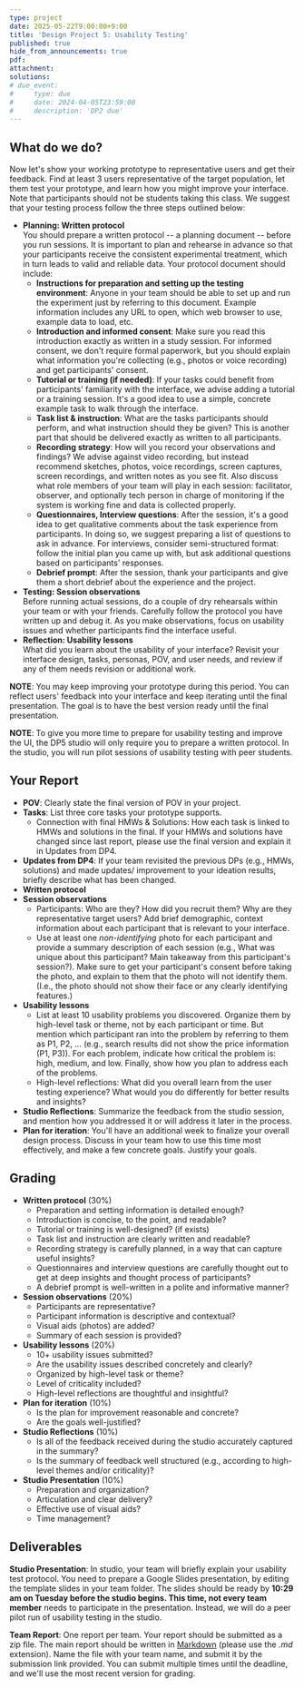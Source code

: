 ```yaml
---
type: project
date: 2025-05-22T9:00:00+9:00
title: 'Design Project 5: Usability Testing'
published: true
hide_from_announcements: true
pdf:
attachment:
solutions:
# due_event: 
#     type: due
#     date: 2024-04-05T23:59:00
#     description: 'DP2 due'
---
```


## What do we do?
Now let's show your working prototype to representative users and get their feedback. Find at least 3 users representative of the target population, let them test your prototype, and learn how you might improve your interface. Note that participants should not be students taking this class. We suggest that your testing process follow the three steps outlined below:

* **Planning: Written protocol**  
  You should prepare a written protocol -- a planning document -- before you run sessions. It is important to plan and rehearse in advance so that your participants receive the consistent experimental treatment, which in turn leads to valid and reliable data. Your protocol document should include:
  * **Instructions for preparation and setting up the testing environment**: Anyone in your team should be able to set up and run the experiment just by referring to this document. Example information includes any URL to open, which web browser to use, example data to load, etc.
  * **Introduction and informed consent**: Make sure you read this introduction exactly as written in a study session. For informed consent, we don't require formal paperwork, but you should explain what information you're collecting (e.g., photos or voice recording) and get participants' consent.
  * **Tutorial or training (if needed)**: If your tasks could benefit from participants' familiarity with the interface, we advise adding a tutorial or a training session. It's a good idea to use a simple, concrete example task to walk through the interface.
  * **Task list & instruction**: What are the tasks participants should perform, and what instruction should they be given? This is another part that should be delivered exactly as written to all participants.
  * **Recording strategy**: How will you record your observations and findings? We advise against video recording, but instead recommend sketches, photos, voice recordings, screen captures, screen recordings, and written notes as you see fit. Also discuss what role members of your team will play in each session: facilitator, observer, and optionally tech person in charge of monitoring if the system is working fine and data is collected properly.
  * **Questionnaires, Interview questions**: After the session, it's a good idea to get qualitative comments about the task experience from participants. In doing so, we suggest preparing a list of questions to ask in advance. For interviews, consider semi-structured format: follow the initial plan you came up with, but ask additional questions based on participants' responses.
  * **Debrief prompt**: After the session, thank your participants and give them a short debrief about the experience and the project.
* **Testing: Session observations**  
Before running actual sessions, do a couple of dry rehearsals within your team or with your friends. Carefully follow the protocol you have written up and debug it. As you make observations, focus on usability issues and whether participants find the interface useful.
* **Reflection: Usability lessons**  
What did you learn about the usability of your interface? Revisit your interface design, tasks, personas, POV, and user needs, and review if any of them needs revision or additional work.

**NOTE**: You may keep improving your prototype during this period. You can reflect users' feedback into your interface and keep iterating until the final presentation. The goal is to have the best version ready until the final presentation.

**NOTE**: To give you more time to prepare for usability testing and improve the UI, the DP5 studio will only require you to prepare a written protocol. In the studio, you will run pilot sessions of usability testing with peer students.

## Your Report
* **POV**: Clearly state the final version of POV in your project.
* **Tasks**: List three core tasks your prototype supports.
  * Connection with final HMWs & Solutions: How each task is linked to HMWs and solutions in the final. If your HMWs and solutions have changed since last report, please use the final version and explain it in Updates from DP4.
* **Updates from DP4**: If your team revisited the previous DPs (e.g., HMWs, solutions) and made updates/ improvement to your ideation results, briefly describe what has been changed. 
* **Written protocol**
* **Session observations**
  * Participants: Who are they? How did you recruit them? Why are they representative target users? Add brief demographic, context information about each participant that is relevant to your interface.
  * Use at least one *non-identifying* photo for each participant and provide a summary description of each session (e.g., What was unique about this participant? Main takeaway from this participant's session?). Make sure to get your participant's consent before taking the photo, and explain to them that the photo will not identify them. (I.e., the photo should not show their face or any clearly identifying features.)
* **Usability lessons**
  * List at least 10 usability problems you discovered. Organize them by high-level task or theme, not by each participant or time. But mention which participant ran into the problem by referring to them as P1, P2, ... (e.g., search results did not show the price information (P1, P3)). For each problem, indicate how critical the problem is: high, medium, and low. Finally, show how you plan to address each of the problems.
  * High-level reflections: What did you overall learn from the user testing experience? What would you do differently for better results and insights?
* **Studio Reflections**: Summarize the feedback from the studio session, and mention how you addressed it or will address it later in the process.
* **Plan for iteration**: You'll have an additional week to finalize your overall design process. Discuss in your team how to use this time most effectively, and make a few concrete goals. Justify your goals.

## Grading
* **Written protocol** (30%)
  * Preparation and setting information is detailed enough?
  * Introduction is concise, to the point, and readable?
  * Tutorial or training is well-designed? (if exists)
  * Task list and instruction are clearly written and readable?
  * Recording strategy is carefully planned, in a way that can capture useful insights?
  * Questionnaires and interview questions are carefully thought out to get at deep insights and thought process of participants?
  * A debrief prompt is well-written in a polite and informative manner?
* **Session observations** (20%)
  * Participants are representative?
  * Participant information is descriptive and contextual?
  * Visual aids (photos) are added?
  * Summary of each session is provided?
* **Usability lessons** (20%)
  * 10+ usability issues submitted?
  * Are the usability issues described concretely and clearly?
  * Organized by high-level task or theme?
  * Level of criticality included?
  * High-level reflections are thoughtful and insightful?
* **Plan for iteration** (10%)
  * Is the plan for improvement reasonable and concrete?
  * Are the goals well-justified?
* **Studio Reflections** (10%)
  * Is all of the feedback received during the studio accurately captured in the summary?
  * Is the summary of feedback well structured (e.g., according to high-level themes and/or criticality)?
* **Studio Presentation** (10%)
  * Preparation and organization?
  * Articulation and clear delivery?
  * Effective use of visual aids?
  * Time management?

## Deliverables
**Studio Presentation**: In studio, your team will briefly explain your usability test protocol. You need to prepare a Google Slides presentation, by editing the template slides in your team folder. The slides should be ready by **10:29 am on Tuesday before the studio begins. This time, not every team member** needs to participate in the presentation. Instead, we will do a peer pilot run of usability testing in the studio.

**Team Report**: One report per team. Your report should be submitted as a zip file. The main report should be written in [Markdown](https://daringfireball.net/projects/markdown/) (please use the *.md* extension). Name the file with your team name, and submit it by the submission link provided. You can submit multiple times until the deadline, and we'll use the most recent version for grading.